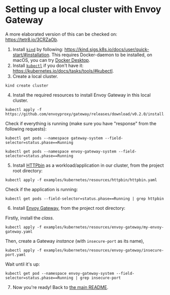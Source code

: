 # Setting up a local cluster with Envoy Gateway

A more elaborated version of this can be checked on: https://tetr8.io/3CRZaOb.

1. Install [`kind`](https://kind.sigs.k8s.io/) by following: https://kind.sigs.k8s.io/docs/user/quick-start/#installation. This requires Docker-daemon to be installed, on macOS, you can try [Docker Desktop](https://www.docker.com/products/docker-desktop/).
2. Install [`kubectl`](https://kubernetes.io/docs/reference/kubectl/) if you don't have it: https://kubernetes.io/docs/tasks/tools/#kubectl.
3. Create a local cluster.

```console
kind create cluster
```

4. Install the required resources to install Envoy Gateway in this local cluster.

```console
kubectl apply -f https://github.com/envoyproxy/gateway/releases/download/v0.2.0/install.yaml
```

Check if everything is running (make sure you have "response" from the following requests):

```console
kubectl get pods --namespace gateway-system --field-selector=status.phase==Running
```

```console
kubectl get pods --namespace envoy-gateway-system --field-selector=status.phase==Running
```

5. Install [HTTPbin](../resources/httpbin) as a workload/application in our cluster, from the project root directory:

```console
kubectl apply -f examples/kubernetes/resources/httpbin/httpbin.yaml
```

Check if the application is running:

```console
kubectl get pods --field-selector=status.phase==Running | grep httpbin
```

6. Install [Envoy Gateway](../resources/envoy-gateway), from the project root directory:

Firstly, install the _class_.

```console
kubectl apply -f examples/kubernetes/resources/envoy-gateway/my-envoy-gateway.yaml
```

Then, create a Gateway _instance_ (with `insecure-port` as its name),

```console
kubectl apply -f examples/kubernetes/resources/envoy-gateway/insecure-port.yaml
```

Wait until it's up:

```console
kubectl get pod --namespace envoy-gateway-system --field-selector=status.phase==Running | grep insecure-port
```

7. Now you're ready! Back to [the main README](../../../README.md).
